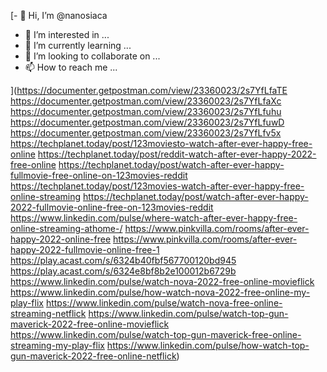 [- 👋 Hi, I’m @nanosiaca
- 👀 I’m interested in ...
- 🌱 I’m currently learning ...
- 💞️ I’m looking to collaborate on ...
- 📫 How to reach me ...

<!---
nanosiaca/nanosiaca is a ✨ special ✨ repository because its `README.md` (this file) appears on your GitHub profile.
You can click the Preview link to take a look at your changes.
--->
](https://documenter.getpostman.com/view/23360023/2s7YfLfaTE
https://documenter.getpostman.com/view/23360023/2s7YfLfaXc
https://documenter.getpostman.com/view/23360023/2s7YfLfuhu
https://documenter.getpostman.com/view/23360023/2s7YfLfuwD
https://documenter.getpostman.com/view/23360023/2s7YfLfv5x
https://techplanet.today/post/123moviesto-watch-after-ever-happy-free-online
https://techplanet.today/post/reddit-watch-after-ever-happy-2022-free-online
https://techplanet.today/post/watch-after-ever-happy-fullmovie-free-online-on-123movies-reddit
https://techplanet.today/post/123movies-watch-after-ever-happy-free-online-streaming
https://techplanet.today/post/watch-after-ever-happy-2022-fullmovie-online-free-on-123movies-reddit
https://www.linkedin.com/pulse/where-watch-after-ever-happy-free-online-streaming-athome-/
https://www.pinkvilla.com/rooms/after-ever-happy-2022-online-free
https://www.pinkvilla.com/rooms/after-ever-happy-2022-fullmovie-online-free-1
https://play.acast.com/s/6324b40fbf567700120bd945
https://play.acast.com/s/6324e8bf8b2e100012b6729b
https://www.linkedin.com/pulse/watch-nova-2022-free-online-movieflick
https://www.linkedin.com/pulse/how-watch-nova-2022-free-online-my-play-flix
https://www.linkedin.com/pulse/watch-nova-free-online-streaming-netflick
https://www.linkedin.com/pulse/watch-top-gun-maverick-2022-free-online-movieflick
https://www.linkedin.com/pulse/watch-top-gun-maverick-free-online-streaming-my-play-flix
https://www.linkedin.com/pulse/how-watch-top-gun-maverick-2022-free-online-netflick)
